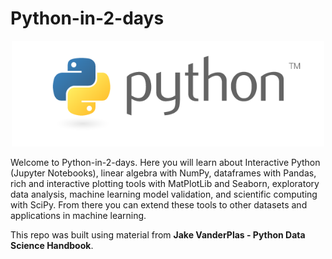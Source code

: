 # Python-in-2-days
<p align="center">
	<img src="D1_L3_Python/figures/python.png" width=500>
</p>


Welcome to Python-in-2-days.  Here you will learn about Interactive Python (Jupyter Notebooks), linear algebra with NumPy, dataframes with Pandas, rich and interactive plotting tools with MatPlotLib and Seaborn, exploratory data analysis, machine learning model validation, and scientific computing with SciPy. From there you can extend these tools to other datasets and applications in machine learning.

This repo was built using material from **Jake VanderPlas - Python Data Science Handbook**.